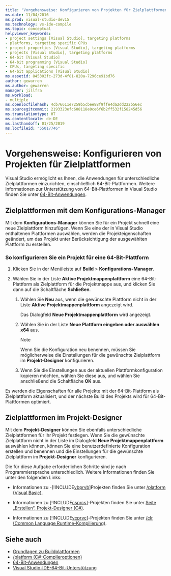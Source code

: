 ```yaml
---
title: 'Vorgehensweise: Konfigurieren von Projekten für Zielplattformen'
ms.date: 11/04/2016
ms.prod: visual-studio-dev15
ms.technology: vs-ide-compile
ms.topic: conceptual
helpviewer_keywords:
- project settings [Visual Studio], targeting platforms
- platforms, targeting specific CPUs
- project properties [Visual Studio], targeting platforms
- projects [Visual Studio], targeting platforms
- 64-bit [Visual Studio]
- 64-bit programming [Visual Studio]
- CPUs, targeting specific
- 64-bit applications [Visual Studio]
ms.assetid: 845302fc-273d-4f81-820a-7296ce91bd76
author: gewarren
ms.author: gewarren
manager: jillfra
ms.workload:
- multiple
ms.openlocfilehash: 4cb76611e7259b5cbee88f9ffe4da2dd222b56ec
ms.sourcegitcommit: 2193323efc608118e0ce6f6b2ff532f158245d56
ms.translationtype: HT
ms.contentlocale: de-DE
ms.lasthandoff: 01/25/2019
ms.locfileid: "55017746"
---
```

# <a name="how-to-configure-projects-to-target-platforms"></a>Vorgehensweise: Konfigurieren von Projekten für Zielplattformen

Visual Studio ermöglicht es Ihnen, die Anwendungen für unterschiedliche Zielplattformen einzurichten, einschließlich 64-Bit-Plattformen. Weitere Informationen zur Unterstützung von 64-Bit-Plattformen in Visual Studio finden Sie unter [64-Bit-Anwendungen](/dotnet/framework/64-bit-apps).

## <a name="target-platforms-with-the-configuration-manager"></a>Zielplattformen mit dem Konfigurations-Manager

Mit dem **Konfigurations-Manager** können Sie für ein Projekt schnell eine neue Zielplattform hinzufügen. Wenn Sie eine der in Visual Studio enthaltenen Plattformen auswählen, werden die Projekteigenschaften geändert, um das Projekt unter Berücksichtigung der ausgewählten Plattform zu erstellen.

### <a name="to-configure-a-project-to-target-a-64-bit-platform"></a>So konfigurieren Sie ein Projekt für eine 64-Bit-Plattform

1.  Klicken Sie in der Menüleiste auf **Build** > **Konfigurations-Manager**.

2.  Wählen Sie in der Liste **Aktive Projektmappenplattform** eine 64-Bit-Plattform als Zielplattform für die Projektmappe aus, und klicken Sie dann auf die Schaltfläche **Schließen**.

    1.  Wählen Sie **Neu** aus, wenn die gewünschte Plattform nicht in der Liste **Aktive Projektmappenplattform** angezeigt wird.

         Das Dialogfeld **Neue Projektmappenplattform** wird angezeigt.

    2.  Wählen Sie in der Liste **Neue Plattform eingeben oder auswählen** **x64** aus.

        > [!NOTE]
        >  Wenn Sie die Konfiguration neu benennen, müssen Sie möglicherweise die Einstellungen für die gewünschte Zielplattform im **Projekt-Designer** konfigurieren.

    3.  Wenn Sie die Einstellungen aus der aktuellen Plattformkonfiguration kopieren möchten, wählen Sie diese aus, und wählen Sie anschließend die Schaltfläche **OK** aus.

Es werden die Eigenschaften für alle Projekte mit der 64-Bit-Plattform als Zielplattform aktualisiert, und der nächste Build des Projekts wird für 64-Bit-Plattformen optimiert.

## <a name="target-platforms-in-the-project-designer"></a>Zielplattformen im Projekt-Designer

Mit dem **Projekt-Designer** können Sie ebenfalls unterschiedliche Zielplattformen für Ihr Projekt festlegen. Wenn Sie die gewünschte Zielplattform nicht in der Liste im Dialogfeld **Neue Projektmappenplattform** auswählen können, können Sie eine benutzerdefinierte Konfiguration erstellen und benennen und die Einstellungen für die gewünschte Zielplattform im **Projekt-Designer** konfigurieren.

Die für diese Aufgabe erforderlichen Schritte sind je nach Programmiersprache unterschiedlich. Weitere Informationen finden Sie unter den folgenden Links:

- Informationen zu -[!INCLUDE[vbprvb](../code-quality/includes/vbprvb_md.md)]Projekten finden Sie unter [/platform (Visual Basic)](/dotnet/visual-basic/reference/command-line-compiler/platform).

- Informationen zu [!INCLUDE[csprcs](../data-tools/includes/csprcs_md.md)]-Projekten finden Sie unter [Seite „Erstellen“, Projekt-Designer (C#)](../ide/reference/build-page-project-designer-csharp.md).

- Informationen zu [!INCLUDE[vcprvc](../code-quality/includes/vcprvc_md.md)]-Projekten finden Sie unter [/clr (Common Language Runtime-Kompilierung)](/cpp/build/reference/clr-common-language-runtime-compilation).

## <a name="see-also"></a>Siehe auch

- [Grundlagen zu Buildplattformen](../ide/understanding-build-platforms.md)
- [/platform (C#-Compileroptionen)](/dotnet/csharp/language-reference/compiler-options/platform-compiler-option)
- [64-Bit-Anwendungen](/dotnet/framework/64-bit-apps)
- [Visual Studio-IDE-64-Bit-Unterstützung](../ide/visual-studio-ide-64-bit-support.md)
